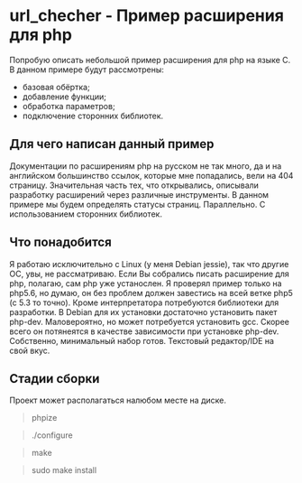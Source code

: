 # url_checher - Пример расширения для php

Попробую описать небольшой пример расширения для php на языке C. В данном примере будут рассмотрены:
- базовая обёртка;
- добавление функции;
- обработка параметров;
- подключение сторонних библиотек.

## Для чего написан данный пример

Документации по расширениям php на русском не так много, да и на английском большинство ссылок, которые мне попадались, вели на 404 страницу. Значительная часть тех, что открывались, описывали разработку расширений через различные инструменты.
В данном примере мы будем определять статусы страниц. Параллельно. С использованием сторонних библиотек.

## Что понадобится

Я работаю исключительно с Linux (у меня Debian jessie), так что другие ОС, увы, не рассматриваю. Если Вы собрались писать расширение для php, полагаю, сам php уже устанослен. Я проверял пример только на php5.6, но думаю, он без проблем должен завестись на всей ветке php5 (с 5.3 то точно). Кроме интерпретатора потребуются библиотеки для разработки. В Debian для их установки достаточно установить пакет php-dev.
Маловероятно, но может потребуется установить gcc. Скорее всего он потянеятся в качестве зависимости при установке php-dev.
Собственно, минимальный набор готов. Текстовый редактор/IDE на свой вкус.

## Стадии сборки

Проект может располагаться налюбом месте на диске. 
>phpize

>./configure

>make

>sudo make install
